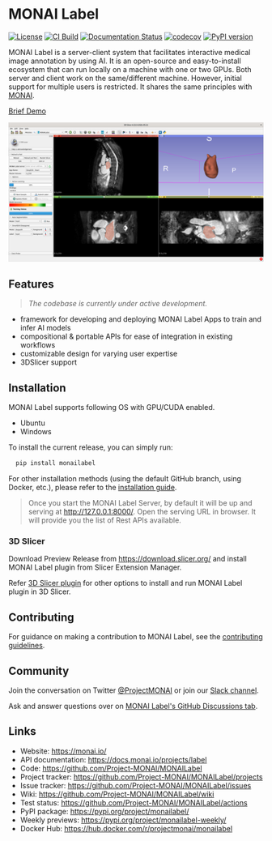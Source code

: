 # MONAI Label

[![License](https://img.shields.io/badge/license-Apache%202.0-green.svg)](https://opensource.org/licenses/Apache-2.0)
[![CI Build](https://github.com/Project-MONAI/MONAILabel/workflows/build/badge.svg?branch=main)](https://github.com/Project-MONAI/MONAILabel/commits/main)
[![Documentation Status](https://readthedocs.org/projects/monailabel/badge/?version=latest)](https://docs.monai.io/projects/label/en/latest/?badge=latest)
[![codecov](https://codecov.io/gh/Project-MONAI/MONAILabel/branch/main/graph/badge.svg)](https://codecov.io/gh/Project-MONAI/MONAILabel)
[![PyPI version](https://badge.fury.io/py/monailabel-weekly.svg)](https://badge.fury.io/py/monailabel-weekly)

MONAI Label is a server-client system that facilitates interactive medical image annotation by using AI. It is an
open-source and easy-to-install ecosystem that can run locally on a machine with one or two GPUs. Both server and client
work on the same/different machine. However, initial support for multiple users is restricted. It shares the same
principles with [MONAI](https://github.com/Project-MONAI).

[Brief Demo](https://youtu.be/gzAR-Ix31Gs)

<img src="https://raw.githubusercontent.com/Project-MONAI/MONAILabel/main/docs/images/demo.png" width="800"/>

## Features
> _The codebase is currently under active development._

- framework for developing and deploying MONAI Label Apps to train and infer AI models
- compositional & portable APIs for ease of integration in existing workflows
- customizable design for varying user expertise
- 3DSlicer support


## Installation
MONAI Label supports following OS with GPU/CUDA enabled.
 - Ubuntu
 - Windows

To install the current release, you can simply run:

```bash
  pip install monailabel
```

For other installation methods (using the default GitHub branch, using Docker, etc.), please refer to the [installation guide](https://docs.monai.io/projects/label/en/latest/installation.html).

> Once you start the MONAI Label Server, by default it will be up and serving at http://127.0.0.1:8000/. Open the serving
  URL in browser. It will provide you the list of Rest APIs available.

### 3D Slicer

Download Preview Release from https://download.slicer.org/ and install MONAI Label plugin from Slicer Extension Manager.

Refer [3D Slicer plugin](plugins/slicer) for other options to install and run MONAI Label plugin in 3D Slicer.

## Contributing
For guidance on making a contribution to MONAI Label, see the [contributing guidelines](CONTRIBUTING.md).

## Community
Join the conversation on Twitter [@ProjectMONAI](https://twitter.com/ProjectMONAI) or join our [Slack channel](https://forms.gle/QTxJq3hFictp31UM9).

Ask and answer questions over on [MONAI Label's GitHub Discussions tab](https://github.com/Project-MONAI/MONAILabel/discussions).

## Links
- Website: https://monai.io/
- API documentation: https://docs.monai.io/projects/label
- Code: https://github.com/Project-MONAI/MONAILabel
- Project tracker: https://github.com/Project-MONAI/MONAILabel/projects
- Issue tracker: https://github.com/Project-MONAI/MONAILabel/issues
- Wiki: https://github.com/Project-MONAI/MONAILabel/wiki
- Test status: https://github.com/Project-MONAI/MONAILabel/actions
- PyPI package: https://pypi.org/project/monailabel/
- Weekly previews: https://pypi.org/project/monailabel-weekly/
- Docker Hub: https://hub.docker.com/r/projectmonai/monailabel
